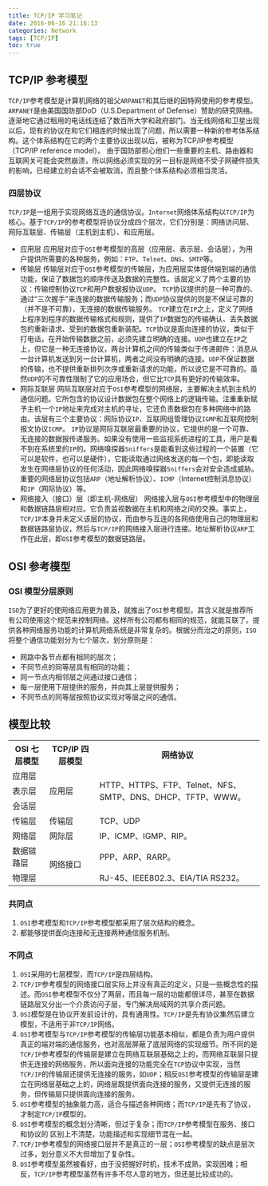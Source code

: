 ```yaml
---
title: TCP/IP 学习笔记
date: 2016-06-16 21:16:13
categories: Network
tags: [TCP/IP]
toc: true
---
```


## TCP/IP 参考模型
`TCP/IP`参考模型是计算机网络的祖父`ARPANET`和其后继的因特网使用的参考模型。`ARPANET`是由美国国防部DoD（U.S.Department of Defense）赞助的研究网络。逐渐地它通过租用的电话线连结了数百所大学和政府部门。当无线网络和卫星出现以后，现有的协议在和它们相连的时候出现了问题，所以需要一种新的参考体系结构。这个体系结构在它的两个主要协议出现以后，被称为TCP/IP参考模型（TCP/IP reference model）。
由于国防部担心他们一些重要的主机、路由器和互联网关可能会突然崩溃，所以网络必须实现的另一目标是网络不受子网硬件损失的影响，已经建立的会话不会被取消，而且整个体系结构必须相当灵活。
<!--More-->

### 四层协议
`TCP/IP`是一组用于实现网络互连的通信协议。`Internet`网络体系结构以`TCP/IP`为核心。基于`TCP/IP`的参考模型将协议分成四个层次，它们分别是：网络访问层、网际互联层、传输层（主机到主机）、和应用层。
* 应用层
应用层对应于`OSI`参考模型的高层（应用层、表示层、会话层），为用户提供所需要的各种服务，例如：`FTP`、`Telnet`、`DNS`、`SMTP`等。
* 传输层
传输层对应于`OSI`参考模型的传输层，为应用层实体提供端到端的通信功能，保证了数据包的顺序传送及数据的完整性。该层定义了两个主要的协议：传输控制协议`TCP`和用户数据报协议`UDP`。
`TCP`协议提供的是一种可靠的、通过“三次握手”来连接的数据传输服务；而`UDP`协议提供的则是不保证可靠的（并不是不可靠）、无连接的数据传输服务。
`TCP`建立在`IP`之上，定义了网络上程序到程序的数据传输格式和规则，提供了`IP`数据包的传输确认、丢失数据包的重新请求、受到的数据包重新装配。`TCP`协议是面向连接的协议，类似于打电话，在开始传输数据之前，必须先建立明确的连接。`UDP`也建立在`IP`之上，但它是一种无连接协议，两台计算机之间的传输类似于传递邮件：消息从一台计算机发送到另一台计算机，两者之间没有明确的连接。`UDP`不保证数据的传输，也不提供重新排列次序或重新请求的功能，所以说它是不可靠的。虽然`UDP`的不可靠性限制了它的应用场合，但它比`TCP`具有更好的传输效率。
* 网际互联层
网际互联层对应于`OSI`参考模型的网络层，主要解决主机到主机的通信问题。它所包含的协议设计数据包在整个网络上的逻辑传输。注重重新赋予主机一个`IP`地址来完成对主机的寻址，它还负责数据包在多种网络中的路由。该层有三个主要协议：网际协议`IP`、互联网组管理协议`IGMP`和互联网控制报文协议`ICMP`。
`IP`协议是网际互联层最重要的协议，它提供的是一个可靠、无连接的数据报传递服务。如果没有使用一些监视系统进程的工具，用户是看不到在系统里的`IP`的。网络嗅探器`Sniffers`是能看到这些过程的一个装置（它可以是软件，也可以是硬件），它能读取通过网络发送的每一个包，即能读取发生在网络层协议的任何活动，因此网络嗅探器`Sniffers`会对安全造成威胁。重要的网络层协议包括`ARP`（地址解析协议）、`ICMP`（Internet控制消息协议）和`IP`（网际协议）等。
* 网络接入（接口）层（即主机-网络层）
网络接入层与`OSI`参考模型中的物理层和数据链路层相对应。它负责监视数据在主机和网络之间的交换。事实上，`TCP/IP`本身并未定义该层的协议，而由参与互连的各网络使用自己的物理层和数据链路层协议，然后与`TCP/IP`的网络接入层进行连接。地址解析协议`ARP`工作在此层，即`OSI`参考模型的数据链路层。

## OSI 参考模型
### OSI 模型分层原则
`ISO`为了更好的使网络应用更为普及，就推出了`OSI`参考模型。其含义就是推荐所有公司使用这个规范来控制网络。这样所有公司都有相同的规范，就能互联了。提供各种网络服务功能的计算机网络系统是非常复杂的。根据分而治之的原则，`ISO`将整个通信功能划分为七个层次，划分原则是：
* 网路中各节点都有相同的层次；
* 不同节点的同等层具有相同的功能；
* 同一节点内相邻层之间通过接口通信；
* 每一层使用下层提供的服务，并向其上层提供服务；
* 不同节点的同等层按照协议实现对等层之间的通信。

## 模型比较

<table> <tr><th>OSI 七层模型</th><th>TCP/IP 四层模型</th><th>网络协议</th></tr> <tr><td>应用层</td><td rowspan="3">应用层</td><td rowspan="3">HTTP、HTTPS、FTP、Telnet、NFS、SMTP、DNS、DHCP、TFTP、WWW。</td></tr> <tr><td>表示层</td></tr><tr><td>会话层</td></tr><tr><td>传输层</td><td>传输层</td><td>TCP、UDP</td></tr><tr><td>网络层</td><td>网际层</td><td>IP、ICMP、IGMP、RIP。</td></tr><tr><td>数据链路层</td><td rowspan="2">网络接口</td><td>PPP、ARP、RARP。</td></tr><tr><td>物理层</td><td>RJ-45、IEEE802.3、EIA/TIA RS232。</td></tr></table>

### 共同点
1. `OSI`参考模型和`TCP/IP`参考模型都采用了层次结构的概念。
2. 都能够提供面向连接和无连接两种通信服务机制。

### 不同点
1. `OSI`采用的七层模型，而`TCP/IP`是四层结构。
2. `TCP/IP`参考模型的网络接口层实际上并没有真正的定义，只是一些概念性的描述。而`OSI`参考模型不仅分了两层，而且每一层的功能都很详尽，甚至在数据链路层又分出一个介质访问子层，专门解决局域网的共享介质问题。
3. `OSI`模型是在协议开发前设计的，具有通用性。`TCP/IP`是先有协议集然后建立模型，不适用于非`TCP/IP`网络。
4. `OSI`参考模型与`TCP/IP`参考模型的传输层功能基本相似，都是负责为用户提供真正的端对端的通信服务，也对高层屏蔽了底层网络的实现细节。所不同的是`TCP/IP`参考模型的传输层是建立在网络互联层基础之上的，而网络互联层只提供无连接的网络服务，所以面向连接的功能完全在`TCP`协议中实现，当然`TCP/IP`的传输层还提供无连接的服务，如`UDP`；相反`OSI`参考模型的传输层是建立在网络层基础之上的，网络层既提供面向连接的服务，又提供无连接的服务，但传输层只提供面向连接的服务。
5. `OSI`参考模型的抽象能力高，适合与描述各种网络；而`TCP/IP`是先有了协议，才制定`TCP/IP`模型的。
6. `OSI`参考模型的概念划分清晰，但过于复杂；而`TCP/IP`参考模型在服务、接口和协议的 区别上不清楚，功能描述和实现细节混在一起。
7. `TCP/IP`参考模型的网络接口层并不是真正的一层；`OSI`参考模型的缺点是层次过多，划分意义不大但增加了复杂性。
8. `OSI`参考模型虽然被看好，由于没把握好时机，技术不成熟，实现困难；相反，`TCP/IP`参考模型虽然有许多不尽人意的地方，但还是比较成功的。

